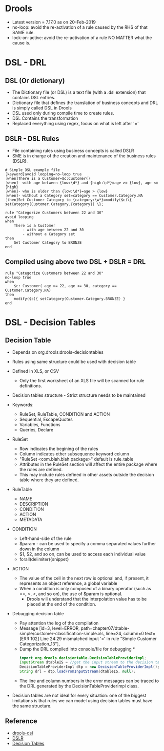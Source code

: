# Drools
* Latest version = 7.17.0 as on 20-Feb-2019
* no-loop: avoid the re-activation of a rule caused by the RHS of that SAME rule.
* lock-on-active: avoid the re-activation of a rule NO MATTER what the cause is.


# DSL - DRL
## DSL (Or dictionary)
* The Dictionary file (or DSL) is a text file (with a .dsl extension) that contains DSL entries.
* Dictionary file that defines the  translation of business concepts and DRL is simply called DSL in Drools
* DSL used only during compile time to create rules.
* DSL Contains the transformation
* Replaced everything using regex, focus on what is left after '='


## DSLR - DSL Rules
* File containing rules using business concepts is called DSLR
* SME is in charge of the creation and maintenance of the business rules (DSLR).

```DSL
# Simple DSL example file
[keyword]avoid looping=no-loop true
[when]There is a Customer=$c:Customer()
[when]- with age between {low:\d*} and {high:\d*}=age >= {low}, age <= {high}
[when]- who is older than {low:\d*}=age > {low}
[when]- without a Category set=category == Customer.Category.NA
[then]Set Customer Category to {category:\w*}=modify($c)\{ setCategory(Customer.Category.{category}) \};
```

```DSLR
rule "Categorize Customers between 22 and 30"
avoid looping
when
    There is a Customer
        - with age between 22 and 30
        - without a Category set
then
    Set Customer Category to BRONZE
end
```
## Compiled using above two DSL + DSLR = DRL
```DRL
rule "Categorize Customers between 22 and 30"
no-loop true
when
    $c: Customer( age >= 22, age <= 30, category == Customer.Category.NA)
then
    modify($c){ setCategory(Customer.Category.BRONZE) }
end
```

# DSL - Decision Tables

## Decision Table
* Depends on org.drools:drools-decisiontables
* Rules using same structure could be used with decision table
* Defined in XLS, or CSV
  * Only the first worksheet of an XLS file will be scanned for rule definitions.
* Decision tables structure - Strict structure needs to be maintained
* Keywords: 
  * RuleSet, RuleTable, CONDITION and ACTION
  * Sequential, EscapeQuotes
  * Variables, Functions
  * Queries, Declare
* RuleSet
  * Row indicates the begining of the rules
  * Column indicates other subsequence keyword column
  * "RuleSet <com.blah.blah.package>" default is  rule_table
  * Attributes in the RuleSet section will affect the entire package where the rules are defined.
  * This may include rules defined in other assets outside the decision table where they are defined.
* RuleTable
  * NAME
  * DESCRIPTION
  * CONDITION
  * ACTION
  * METADATA  

* CONDITION
  * Left-hand-side of the rule
  * $param - can be used to specify a comma separated values further down in the column
  * $1, $2, and so on, can be used to access each individual value
  * forall(delimiter){snippet}
* ACTION
  * The value of the cell in the next row is optional and, if present, it represents an object reference, a global variable
  * When a condition is only composed of a binary operator (such as ==, >, <, and so on), the use of $param is optional.
    *  Drools will understand that the interpolation value has to be placed at the end of the condition.
* Debugging decision table
  * Pay attention the log of the compilation
  * Message [id=3, level=ERROR, path=chapter07/dtable-simple/customer-classification-simple.xls, line=24, column=0 text=[ERR 102] Line 24:29 mismatched input '=' in rule "Simple Customer Categorization_13"],
  * Dump the DRL compiled into console/file for debugging
    * 
    ```java
    import org.drools.decisiontable.DecisionTableProviderImpl;
    InputStream dtableIS = //get the input stream to the decision table file
    DecisionTableProviderImpl dtp = new DecisionTableProviderImpl();
    String drl = dtp.loadFromInputStream(dtableIS, null);
    ```
  * The line and column numbers in the error messages can be traced to the DRL generated by the DecisionTableProviderImpl class.
*  Decision tables are not ideal for every situation: one of the biggest limitations is that rules we can model using decision tables must have the same structure.  

## Reference
* [drools-dsl](https://github.com/integrallis/drools-dsl/tree/master/src/main/resources/rules)
* [DSLR](https://training-course-material.com/training/Filip_Drools_-_DSL)
* [Decision Tables](https://docs.jboss.org/drools/release/6.5.0.Final/drools-docs/html/ch06.html#d0e5713)
